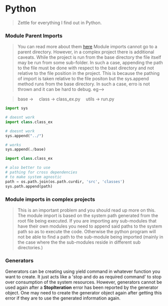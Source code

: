 # Python
> Zettle for everything I find out in Python.

### Module Parent Imports
> You can read more about them [here](https://docs.python.org/3/tutorial/modules.html)
Module imports cannot go to a parent directory. However, in a complex project there is additional caveats. While the project is run from the base directory the file itself may be run from some sub-folder. In such a case, appending the path to the file must be done with respect to the bast directory and not relative to the file position in the project. This is because the pathing of import is taken relative to the file positon but the sys.append method runs from the base directory. In such a case, erro is not thrown and it can be hard to debug.
eg-->

> base -> 
> &emsp;class -> class_ex.py
> &emsp;utils -> run.py

```py
import sys

# doesnt work
import class.class_ex

# doesnt work
sys.append("../")

# works
sys.append(./base)

import class.class_ex

# also better to use
# pathing for cross dependencies
# to make system agnostic
path = os.path.join(os.path.curdir, 'src', 'classes')
sys.path.append(path)
```

### Module imports in complex projects
> This is an important problem and you should read up more on this.
The module import is based on the system path generated from the root file being executed. If you are importing any sub-modules that have their own modules you need to append said paths to the system path so as to execute the code. Otherwise the python program will not be able to find a path to the sub-module being imported (mainly in the case where the the sub-modules reside in different sub directories.)

### Generators
Generators can be creating using yield command in whatever function you want to create. It just acts like a 'stop and do as required command' to stop over consumption of the system resources. However, generators cannot be used again after a **StopIteration** error has been reported by the generator object. One may need to create the generator object again after getting this error if they are to use the generated information again.
